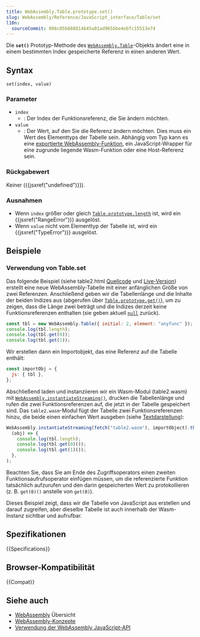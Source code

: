 ```yaml
---
title: WebAssembly.Table.prototype.set()
slug: WebAssembly/Reference/JavaScript_interface/Table/set
l10n:
  sourceCommit: 006c05b688814b45a01ad965bbe4ebfc15513e74
---
```


Die **`set()`** Prototyp-Methode des [`WebAssembly.Table`](/de/docs/WebAssembly/Reference/JavaScript_interface/Table)-Objekts ändert eine in einem bestimmten Index gespeicherte Referenz in einen anderen Wert.

## Syntax

```js-nolint
set(index, value)
```

### Parameter

- `index`
  - : Der Index der Funktionsreferenz, die Sie ändern möchten.
- `value`
  - : Der Wert, auf den Sie die Referenz ändern möchten. Dies muss ein Wert des Elementtyps der Tabelle sein. Abhängig vom Typ kann es eine [exportierte WebAssembly-Funktion](/de/docs/WebAssembly/Guides/Exported_functions), ein JavaScript-Wrapper für eine zugrunde liegende Wasm-Funktion oder eine Host-Referenz sein.

### Rückgabewert

Keiner ({{jsxref("undefined")}}).

### Ausnahmen

- Wenn `index` größer oder gleich [`Table.prototype.length`](/de/docs/WebAssembly/Reference/JavaScript_interface/Table/length) ist, wird ein {{jsxref("RangeError")}} ausgelöst.
- Wenn `value` nicht vom Elementtyp der Tabelle ist, wird ein {{jsxref("TypeError")}} ausgelöst.

## Beispiele

### Verwendung von Table.set

Das folgende Beispiel (siehe table2.html [Quellcode](https://github.com/mdn/webassembly-examples/blob/main/js-api-examples/table2.html) und [Live-Version](https://mdn.github.io/webassembly-examples/js-api-examples/table2.html)) erstellt eine neue WebAssembly-Tabelle mit einer anfänglichen Größe von zwei Referenzen. Anschließend geben wir die Tabellenlänge und die Inhalte der beiden Indizes aus (abgerufen über [`Table.prototype.get()`](/de/docs/WebAssembly/Reference/JavaScript_interface/Table/get)), um zu zeigen, dass die Länge zwei beträgt und die Indizes derzeit keine Funktionsreferenzen enthalten (sie geben aktuell [`null`](/de/docs/Web/JavaScript/Reference/Operators/null) zurück).

```js
const tbl = new WebAssembly.Table({ initial: 2, element: "anyfunc" });
console.log(tbl.length);
console.log(tbl.get(0));
console.log(tbl.get(1));
```

Wir erstellen dann ein Importobjekt, das eine Referenz auf die Tabelle enthält:

```js
const importObj = {
  js: { tbl },
};
```

Abschließend laden und instanziieren wir ein Wasm-Modul (table2.wasm) mit [`WebAssembly.instantiateStreaming()`](/de/docs/WebAssembly/Reference/JavaScript_interface/instantiateStreaming_static), drucken die Tabellenlänge und rufen die zwei Funktionsreferenzen auf, die jetzt in der Tabelle gespeichert sind. Das `table2.wasm`-Modul fügt der Tabelle zwei Funktionsreferenzen hinzu, die beide einen einfachen Wert ausgeben (siehe [Textdarstellung](https://github.com/mdn/webassembly-examples/blob/main/js-api-examples/table2.wat)):

```js
WebAssembly.instantiateStreaming(fetch("table2.wasm"), importObject).then(
  (obj) => {
    console.log(tbl.length);
    console.log(tbl.get(0)());
    console.log(tbl.get(1)());
  },
);
```

Beachten Sie, dass Sie am Ende des Zugriffsoperators einen zweiten Funktionsaufrufsoperator einfügen müssen, um die referenzierte Funktion tatsächlich aufzurufen und den darin gespeicherten Wert zu protokollieren (z. B. `get(0)()` anstelle von `get(0)`).

Dieses Beispiel zeigt, dass wir die Tabelle von JavaScript aus erstellen und darauf zugreifen, aber dieselbe Tabelle ist auch innerhalb der Wasm-Instanz sichtbar und aufrufbar.

## Spezifikationen

{{Specifications}}

## Browser-Kompatibilität

{{Compat}}

## Siehe auch

- [WebAssembly](/de/docs/WebAssembly) Übersicht
- [WebAssembly-Konzepte](/de/docs/WebAssembly/Guides/Concepts)
- [Verwendung der WebAssembly JavaScript-API](/de/docs/WebAssembly/Guides/Using_the_JavaScript_API)
